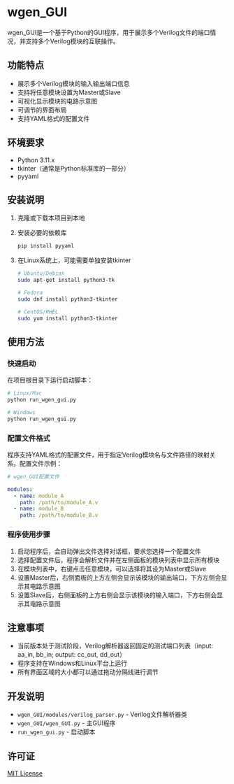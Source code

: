# wgen_GUI

wgen_GUI是一个基于Python的GUI程序，用于展示多个Verilog文件的端口情况，并支持多个Verilog模块的互联操作。

## 功能特点

- 展示多个Verilog模块的输入输出端口信息
- 支持将任意模块设置为Master或Slave
- 可视化显示模块的电路示意图
- 可调节的界面布局
- 支持YAML格式的配置文件

## 环境要求

- Python 3.11.x
- tkinter（通常是Python标准库的一部分）
- pyyaml

## 安装说明

1. 克隆或下载本项目到本地

2. 安装必要的依赖库
   ```bash
   pip install pyyaml
   ```

3. 在Linux系统上，可能需要单独安装tkinter
   ```bash
   # Ubuntu/Debian
   sudo apt-get install python3-tk
   
   # Fedora
   sudo dnf install python3-tkinter
   
   # CentOS/RHEL
   sudo yum install python3-tkinter
   ```

## 使用方法

### 快速启动

在项目根目录下运行启动脚本：

```bash
# Linux/Mac
python run_wgen_gui.py

# Windows
python run_wgen_gui.py
```

### 配置文件格式

程序支持YAML格式的配置文件，用于指定Verilog模块名与文件路径的映射关系。配置文件示例：

```yaml
# wgen_GUI配置文件

modules:
  - name: module_A
    path: /path/to/module_A.v
  - name: module_B
    path: /path/to/module_B.v
```

### 程序使用步骤

1. 启动程序后，会自动弹出文件选择对话框，要求您选择一个配置文件
2. 选择配置文件后，程序会解析文件并在左侧面板的模块列表中显示所有模块
3. 在模块列表中，右键点击任意模块，可以选择将其设为Master或Slave
4. 设置Master后，右侧面板的上方左侧会显示该模块的输出端口，下方左侧会显示其电路示意图
5. 设置Slave后，右侧面板的上方右侧会显示该模块的输入端口，下方右侧会显示其电路示意图

## 注意事项

- 当前版本处于测试阶段，Verilog解析器返回固定的测试端口列表（input: aa_in, bb_in; output: cc_out, dd_out）
- 程序支持在Windows和Linux平台上运行
- 所有界面区域的大小都可以通过拖动分隔线进行调节

## 开发说明

- `wgen_GUI/modules/verilog_parser.py` - Verilog文件解析器类
- `wgen_GUI/wgen_GUI.py` - 主GUI程序
- `run_wgen_gui.py` - 启动脚本

## 许可证

[MIT License](LICENSE)